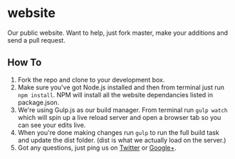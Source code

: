 website
=======

Our public website. Want to help, just fork master, make your additions and send a pull request.

## How To
1. Fork the repo and clone to your development box.
2. Make sure you've got Node.js installed and then from terminal just run `npm install`. NPM will install all the website dependancies listed in package.json.
3. We're using Gulp.js as our build manager. From terminal run `gulp watch` which will spin up a live reload server and open a browser tab so you can see your edits live.
4. When you're done making changes run `gulp` to run the full build task and update the dist folder. (dist is what we actually load on the server.)
5. Got any questions, just ping us on [Twitter](https://twitter.com/TeamCFAdvance) or [Google+](https://plus.google.com/+TeamCFAdvanceOrg).
